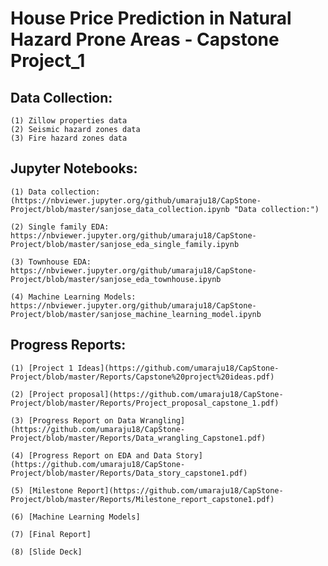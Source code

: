 # House Price Prediction in Natural Hazard Prone Areas - Capstone Project_1

## Data Collection:
    (1) Zillow properties data
    (2) Seismic hazard zones data 
    (3) Fire hazard zones data

## Jupyter Notebooks:

    (1) Data collection: (https://nbviewer.jupyter.org/github/umaraju18/CapStone-Project/blob/master/sanjose_data_collection.ipynb "Data collection:")

    (2) Single family EDA: https://nbviewer.jupyter.org/github/umaraju18/CapStone-Project/blob/master/sanjose_eda_single_family.ipynb

    (3) Townhouse EDA: https://nbviewer.jupyter.org/github/umaraju18/CapStone-Project/blob/master/sanjose_eda_townhouse.ipynb

    (4) Machine Learning Models: https://nbviewer.jupyter.org/github/umaraju18/CapStone-Project/blob/master/sanjose_machine_learning_model.ipynb

## Progress Reports:

    (1) [Project 1 Ideas](https://github.com/umaraju18/CapStone-Project/blob/master/Reports/Capstone%20project%20ideas.pdf) 

    (2) [Project proposal](https://github.com/umaraju18/CapStone-Project/blob/master/Reports/Project_proposal_capstone_1.pdf)

    (3) [Progress Report on Data Wrangling](https://github.com/umaraju18/CapStone-Project/blob/master/Reports/Data_wrangling_Capstone1.pdf)
  
    (4) [Progress Report on EDA and Data Story](https://github.com/umaraju18/CapStone-Project/blob/master/Reports/Data_story_capstone1.pdf)

    (5) [Milestone Report](https://github.com/umaraju18/CapStone-Project/blob/master/Reports/Milestone_report_capstone1.pdf)
    
    (6) [Machine Learning Models]
    
    (7) [Final Report]
    
    (8) [Slide Deck]
